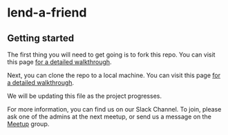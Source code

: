 # lend-a-friend

## Getting started

The first thing you will need to get going is to fork this repo. You can visit this page [for a detailed walkthrough](https://help.github.com/articles/fork-a-repo/).

Next, you can clone the repo to a local machine. You can visit this page [for a detailed walkthrough](https://help.github.com/articles/cloning-a-repository/).

We will be updating this file as the project progresses.

For more information, you can find us on our Slack Channel. To join, please ask one of the admins at the next meetup, or send us a message on the [Meetup](https://www.meetup.com/Pretoria-Junior-Developers/) group.
